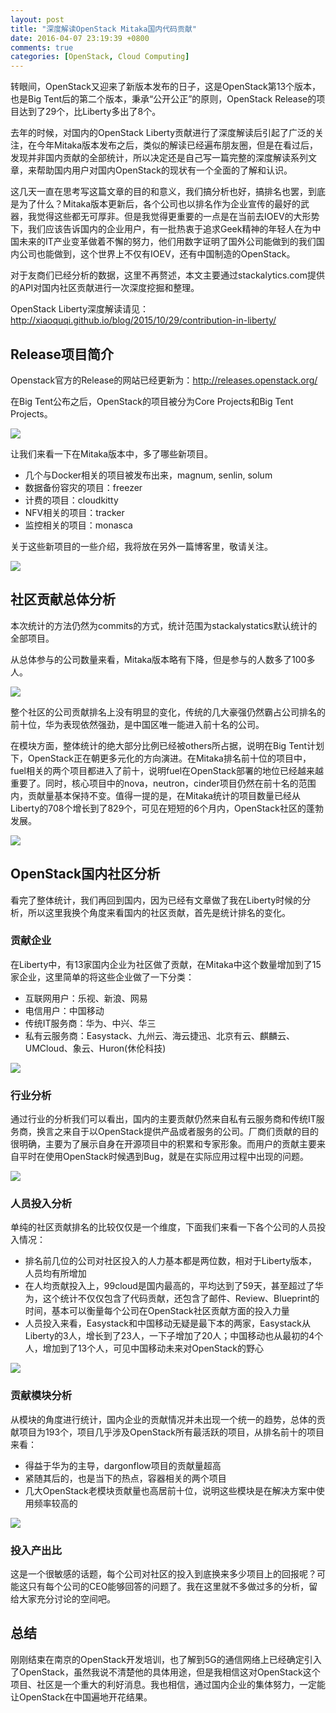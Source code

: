 ```yaml
---
layout: post
title: "深度解读OpenStack Mitaka国内代码贡献"
date: 2016-04-07 23:19:39 +0800
comments: true
categories: [OpenStack, Cloud Computing]
---
```


转眼间，OpenStack又迎来了新版本发布的日子，这是OpenStack第13个版本，也是Big Tent后的第二个版本，秉承“公开公正”的原则，OpenStack Release的项目达到了29个，比Liberty多出了8个。

去年的时候，对国内的OpenStack Liberty贡献进行了深度解读后引起了广泛的关注，在今年Mitaka版本发布之后，类似的解读已经遍布朋友圈，但是在看过后，发现并非国内贡献的全部统计，所以决定还是自己写一篇完整的深度解读系列文章，来帮助国内用户对国内OpenStack的现状有一个全面的了解和认识。

这几天一直在思考写这篇文章的目的和意义，我们搞分析也好，搞排名也罢，到底是为了什么？Mitaka版本更新后，各个公司也以排名作为企业宣传的最好的武器，我觉得这些都无可厚非。但是我觉得更重要的一点是在当前去IOEV的大形势下，我们应该告诉国内的企业用户，有一批热衷于追求Geek精神的年轻人在为中国未来的IT产业变革做着不懈的努力，他们用数字证明了国外公司能做到的我们国内公司也能做到，这个世界上不仅有IOEV，还有中国制造的OpenStack。

对于友商们已经分析的数据，这里不再赘述，本文主要通过stackalytics.com提供的API对国内社区贡献进行一次深度挖掘和整理。

OpenStack Liberty深度解读请见：http://xiaoquqi.github.io/blog/2015/10/29/contribution-in-liberty/

<!-- more -->

## Release项目简介

Openstack官方的Release的网站已经更新为：http://releases.openstack.org/

在Big Tent公布之后，OpenStack的项目被分为Core Projects和Big Tent Projects。

![](/images/blogs/contribution-in-mitaka-big-tent.jpg)

让我们来看一下在Mitaka版本中，多了哪些新项目。

* 几个与Docker相关的项目被发布出来，magnum, senlin, solum
* 数据备份容灾的项目：freezer
* 计费的项目：cloudkitty
* NFV相关的项目：tracker
* 监控相关的项目：monasca

关于这些新项目的一些介绍，我将放在另外一篇博客里，敬请关注。

![](/images/blogs/contribution-in-mitaka-projects.png)

## 社区贡献总体分析

本次统计的方法仍然为commits的方式，统计范围为stackalystatics默认统计的全部项目。

从总体参与的公司数量来看，Mitaka版本略有下降，但是参与的人数多了100多人。

![](/images/blogs/contribution-in-mitaka-companies-contributors.png)

整个社区的公司贡献排名上没有明显的变化，传统的几大豪强仍然霸占公司排名的前十位，华为表现依然强劲，是中国区唯一能进入前十名的公司。

在模块方面，整体统计的绝大部分比例已经被others所占据，说明在Big Tent计划下，OpenStack正在朝更多元化的方向演进。在Mitaka排名前十位的项目中，fuel相关的两个项目都进入了前十，说明fuel在OpenStack部署的地位已经越来越重要了。同时，核心项目中的nova，neutron，cinder项目仍然在前十名的范围内，贡献量基本保持不变。值得一提的是，在Mitaka统计的项目数量已经从Liberty的708个增长到了829个，可见在短短的6个月内，OpenStack社区的蓬勃发展。

![](/images/blogs/contribution-in-mitaka-companies-modules.png)

## OpenStack国内社区分析

看完了整体统计，我们再回到国内，因为已经有文章做了我在Liberty时候的分析，所以这里我换个角度来看国内的社区贡献，首先是统计排名的变化。

### 贡献企业

在Liberty中，有13家国内企业为社区做了贡献，在Mitaka中这个数量增加到了15家企业，这里简单的将这些企业做了一下分类：

* 互联网用户：乐视、新浪、网易
* 电信用户：中国移动
* 传统IT服务商：华为、中兴、华三
* 私有云服务商：Easystack、九州云、海云捷迅、北京有云、麒麟云、UMCloud、象云、Huron(休伦科技)

![](/images/blogs/contribution-in-mitaka-china-companies.png)

### 行业分析

通过行业的分析我们可以看出，国内的主要贡献仍然来自私有云服务商和传统IT服务商，换言之来自于以OpenStack提供产品或者服务的公司。厂商们贡献的目的很明确，主要为了展示自身在开源项目中的积累和专家形象。而用户的贡献主要来自平时在使用OpenStack时候遇到Bug，就是在实际应用过程中出现的问题。

![](/images/blogs/contribution-in-mitaka-china-by-industry.png)

### 人员投入分析

单纯的社区贡献排名的比较仅仅是一个维度，下面我们来看一下各个公司的人员投入情况：

* 排名前几位的公司对社区投入的人力基本都是两位数，相对于Liberty版本，人员均有所增加
* 在人均贡献投入上，99cloud是国内最高的，平均达到了59天，甚至超过了华为，这个统计不仅仅包含了代码贡献，还包含了邮件、Review、Blueprint的时间，基本可以衡量每个公司在OpenStack社区贡献方面的投入力量
* 人员投入来看，Easystack和中国移动无疑是最下本的两家，Easystack从Liberty的3人，增长到了23人，一下子增加了20人；中国移动也从最初的4个人，增加到了13个人，可见中国移动未来对OpenStack的野心

![](/images/blogs/contribution-in-mitaka-companies-effort.png)

### 贡献模块分析

从模块的角度进行统计，国内企业的贡献情况并未出现一个统一的趋势，总体的贡献项目为193个，项目几乎涉及OpenStack所有最活跃的项目，从排名前十的项目来看：

* 得益于华为的主导，dargonflow项目的贡献量超高
* 紧随其后的，也是当下的热点，容器相关的两个项目
* 几大OpenStack老模块贡献量也高居前十位，说明这些模块是在解决方案中使用频率较高的

![](/images/blogs/contribution-in-mitaka-modules.png)

### 投入产出比

这是一个很敏感的话题，每个公司对社区的投入到底换来多少项目上的回报呢？可能这只有每个公司的CEO能够回答的问题了。我在这里就不多做过多的分析，留给大家充分讨论的空间吧。

## 总结

刚刚结束在南京的OpenStack开发培训，也了解到5G的通信网络上已经确定引入了OpenStack，虽然我说不清楚他的具体用途，但是我相信这对OpenStack这个项目、社区是一个重大的利好消息。我也相信，通过国内企业的集体努力，一定能让OpenStack在中国遍地开花结果。
